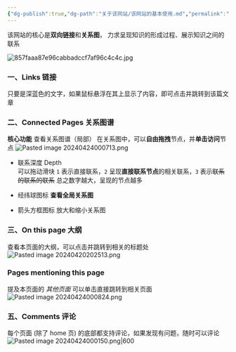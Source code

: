 ```yaml
---
{"dg-publish":true,"dg-path":"关于该网站/该网站的基本使用.md","permalink":"/关于该网站/该网站的基本使用/","dgPassFrontmatter":true,"noteIcon":"","created":"2024-04-23T23:54:19.724+08:00","updated":"2024-05-05T15:33:06.878+08:00"}
---
```


该网站的核心是**双向链接**和**关系图**，
力求呈现知识的形成过程、展示知识之间的联系

![857faaa87e96cabbadccf7af96c4c4c.jpg](/img/user/%E5%8A%9F%E8%83%BD%E6%80%A7%E6%96%87%E4%BB%B6%E5%A4%B9/%E8%BD%BD%E5%85%A5%E7%9A%84%E5%AA%92%E4%BD%93%E8%B5%84%E6%BA%90/857faaa87e96cabbadccf7af96c4c4c.jpg)
### 一、Links    链接
只要是深蓝色的文字，如果鼠标悬浮在其上显示了内容，即可点击并跳转到该篇文章
### 二、Connected Pages  关系图谱
**核心功能**
查看关系图谱（局部）
在关系图中，可以**自由拖拽**节点，并**单击访问**节点
![Pasted image 20240424000713.png](/img/user/%E5%8A%9F%E8%83%BD%E6%80%A7%E6%96%87%E4%BB%B6%E5%A4%B9/%E8%BD%BD%E5%85%A5%E7%9A%84%E5%AA%92%E4%BD%93%E8%B5%84%E6%BA%90/Pasted%20image%2020240424000713.png)

- 联系深度 Depth   
	可以拖动滑块
	`1` 表示直接联系，`2` 呈现**直接联系节点**的相关联系，``3`` 表示~~联系的联系的联系~~
	总之数字越大，呈现的节点越多
	
- 经纬球图标
	**查看全局关系图**
	
- 箭头方框图标
	放大和缩小关系图
### 三、On this page  大纲
查看本页面的大纲，可以点击并跳转到相关的标题处
![Pasted image 20240420202513.png](/img/user/%E5%8A%9F%E8%83%BD%E6%80%A7%E6%96%87%E4%BB%B6%E5%A4%B9/%E8%BD%BD%E5%85%A5%E7%9A%84%E5%AA%92%E4%BD%93%E8%B5%84%E6%BA%90/Pasted%20image%2020240420202513.png)

### Pages mentioning this page 
提及本页面的 *其他页面*
可以单击直接跳转到相关页面
![Pasted image 20240424000824.png](/img/user/%E5%8A%9F%E8%83%BD%E6%80%A7%E6%96%87%E4%BB%B6%E5%A4%B9/%E8%BD%BD%E5%85%A5%E7%9A%84%E5%AA%92%E4%BD%93%E8%B5%84%E6%BA%90/Pasted%20image%2020240424000824.png)
### 五、Comments  评论
每个页面 (除了 home 页) 的底部都支持评论，如果发现有问题，随时可以评论
![Pasted image 20240424000150.png|600](/img/user/%E5%8A%9F%E8%83%BD%E6%80%A7%E6%96%87%E4%BB%B6%E5%A4%B9/%E8%BD%BD%E5%85%A5%E7%9A%84%E5%AA%92%E4%BD%93%E8%B5%84%E6%BA%90/Pasted%20image%2020240424000150.png)